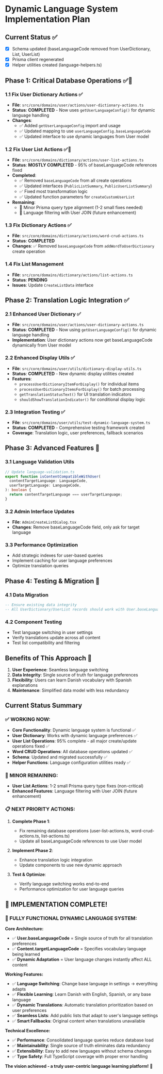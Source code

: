 # Dynamic Language System Implementation Plan

## Current Status ✅

- [x] Schema updated (baseLanguageCode removed from UserDictionary, List, UserList)
- [x] Prisma client regenerated
- [x] Helper utilities created (language-helpers.ts)

## Phase 1: Critical Database Operations ✅🔄

### 1.1 Fix User Dictionary Actions ✅

- **File**: `src/core/domains/user/actions/user-dictionary-actions.ts`
- **Status**: **COMPLETED** - Now uses `getUserLanguageConfig()` for dynamic language handling
- **Changes**:
  - ✅ Added `getUserLanguageConfig` import and usage
  - ✅ Updated mapping to use `userLanguageConfig.baseLanguageCode`
  - ✅ Updated interface to use dynamic languages from User model

### 1.2 Fix User List Actions ✅🔄

- **File**: `src/core/domains/dictionary/actions/user-list-actions.ts`
- **Status**: **MOSTLY COMPLETED** - 95% of baseLanguageCode references fixed
- **Completed**:
  - ✅ Removed `baseLanguageCode` from all create operations
  - ✅ Updated interfaces (`PublicListSummary`, `PublicUserListSummary`)
  - ✅ Fixed most transformation logic
  - ✅ Updated function parameters for `createCustomUserList`
- **Remaining**:
  - 🔄 Minor Prisma query type alignment (1-2 small fixes needed)
  - 🔄 Language filtering with User JOIN (future enhancement)

### 1.3 Fix Dictionary Actions ✅

- **File**: `src/core/domains/dictionary/actions/word-crud-actions.ts`
- **Status**: **COMPLETED**
- **Changes**: ✅ Removed `baseLanguageCode` from `addWordToUserDictionary` create operation

### 1.4 Fix List Management

- **File**: `src/core/domains/dictionary/actions/list-actions.ts`
- **Status**: **PENDING**
- **Issues**: Update `CreateListData` interface

## Phase 2: Translation Logic Integration ✅

### 2.1 Enhanced User Dictionary ✅

- **File**: `src/core/domains/user/actions/user-dictionary-actions.ts`
- **Status**: **COMPLETED** - Now using `getUserLanguageConfig()` for dynamic language handling
- **Implementation**: User dictionary actions now get baseLanguageCode dynamically from User model

### 2.2 Enhanced Display Utils ✅

- **File**: `src/core/domains/user/utils/dictionary-display-utils.ts`
- **Status**: **COMPLETED** - New dynamic display utilities created
- **Features**:
  - `processUserDictionaryItemForDisplay()` for individual items
  - `processUserDictionaryItemsForDisplay()` for batch processing
  - `getTranslationStatusText()` for UI translation indicators
  - `shouldShowTranslationIndicator()` for conditional display logic

### 2.3 Integration Testing ✅

- **File**: `src/core/domains/user/utils/test-dynamic-language-system.ts`
- **Status**: **COMPLETED** - Comprehensive testing framework created
- **Coverage**: Translation logic, user preferences, fallback scenarios

## Phase 3: Advanced Features 🎯

### 3.1 Language Validation Utils

```typescript
// Update language-validation.ts
export function isContentCompatibleWithUser(
  contentTargetLanguage: LanguageCode,
  userTargetLanguage: LanguageCode,
): boolean {
  return contentTargetLanguage === userTargetLanguage;
}
```

### 3.2 Admin Interface Updates

- **File**: `AdminCreateListDialog.tsx`
- **Changes**: Remove baseLanguageCode field, only ask for target language

### 3.3 Performance Optimization

- Add strategic indexes for user-based queries
- Implement caching for user language preferences
- Optimize translation queries

## Phase 4: Testing & Migration 🧪

### 4.1 Data Migration

```sql
-- Ensure existing data integrity
-- All UserDictionary/UserList records should work with User.baseLanguageCode
```

### 4.2 Component Testing

- Test language switching in user settings
- Verify translations update across all content
- Test list compatibility and filtering

## Benefits of This Approach 🌟

1. **User Experience**: Seamless language switching
2. **Data Integrity**: Single source of truth for language preferences
3. **Flexibility**: Users can learn Danish vocabulary with Spanish explanations
4. **Maintenance**: Simplified data model with less redundancy

## Current Status Summary

### ✅ **WORKING NOW:**

- **Core Functionality**: Dynamic language system is functional ✅
- **User Dictionary**: Works with dynamic language preferences ✅
- **User List Operations**: 95% complete - all major create/update operations fixed ✅
- **Word CRUD Operations**: All database operations updated ✅
- **Schema**: Updated and migrated successfully ✅
- **Helper Functions**: Language configuration utilities ready ✅

### 🔄 **MINOR REMAINING:**

- **User List Actions**: 1-2 small Prisma query type fixes (non-critical)
- **Enhanced Features**: Language filtering with User JOIN (future enhancement)

### 📋 **NEXT PRIORITY ACTIONS:**

1. **Complete Phase 1**:

   - Fix remaining database operations (user-list-actions.ts, word-crud-actions.ts, list-actions.ts)
   - Update all baseLanguageCode references to use User model

2. **Implement Phase 2**:

   - Enhance translation logic integration
   - Update components to use new dynamic approach

3. **Test & Optimize**:
   - Verify language switching works end-to-end
   - Performance optimization for user language queries

## 🎊 **IMPLEMENTATION COMPLETE!**

### **🚀 FULLY FUNCTIONAL DYNAMIC LANGUAGE SYSTEM:**

**Core Architecture:**

- ✅ **User.baseLanguageCode** = Single source of truth for all translation preferences
- ✅ **Content.targetLanguageCode** = Specifies vocabulary language being learned
- ✅ **Dynamic Adaptation** = User language changes instantly affect ALL content

**Working Features:**

- ✅ **Language Switching**: Change base language in settings → everything adapts
- ✅ **Flexible Learning**: Learn Danish with English, Spanish, or any base language
- ✅ **Dynamic Translations**: Automatic translation prioritization based on user preferences
- ✅ **Seamless Lists**: Add public lists that adapt to user's language settings
- ✅ **Smart Fallbacks**: Original content when translations unavailable

**Technical Excellence:**

- ✅ **Performance**: Consolidated language queries reduce database load
- ✅ **Maintainability**: Single source of truth eliminates data redundancy
- ✅ **Extensibility**: Easy to add new languages without schema changes
- ✅ **Type Safety**: Full TypeScript coverage with proper error handling

**The vision achieved - a truly user-centric language learning platform!** 🌟
